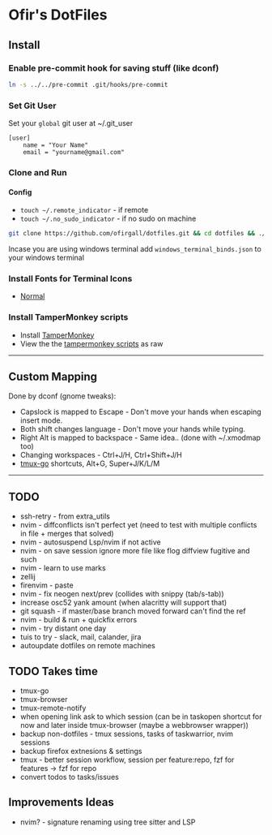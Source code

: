 # Ofir's DotFiles

## Install
### Enable pre-commit hook for saving stuff (like dconf)
```bash
ln -s ../../pre-commit .git/hooks/pre-commit
```

### Set Git User
Set your `global` git user at ~/.git_user
```
[user]
	name = "Your Name"
	email = "yourname@gmail.com"
```

### Clone and Run
#### Config
* `touch ~/.remote_indicator` - if remote
* `touch ~/.no_sudo_indicator` - if no sudo on machine
```bash
git clone https://github.com/ofirgall/dotfiles.git && cd dotfiles && ./install
```

Incase you are using windows terminal add `windows_terminal_binds.json` to your windows terminal

### Install Fonts for Terminal Icons
* [Normal](https://github.com/ryanoasis/nerd-fonts/blob/master/patched-fonts/UbuntuMono/Regular/complete/Ubuntu%20Mono%20Nerd%20Font%20Complete%20Mono.ttf)

### Install TamperMonkey scripts
* Install [TamperMonkey](https://www.tampermonkey.net/)
* View the the [tampermonkey scripts](tampermonkey) as raw

---

## Custom Mapping
Done by dconf (gnome tweaks):
* Capslock is mapped to Escape - Don't move your hands when escaping insert mode.
* Both shift changes language - Don't move your hands while typing.
* Right Alt is mapped to backspace - Same idea.. (done with ~/.xmodmap too)
* Changing workspaces - Ctrl+J/H, Ctrl+Shift+J/H
* [tmux-go](https://github.com/ofirgall/tmux-go) shortcuts, Alt+G, Super+J/K/L/M

---

## TODO
* ssh-retry - from extra_utils
* nvim - diffconflicts isn't perfect yet (need to test with multiple conflicts in file + merges that solved)
* nvim - autosuspend Lsp/nvim if not active
* nvim - on save session ignore more file like flog diffview fugitive and such
* nvim - learn to use marks
* zellij
* firenvim - paste
* nvim - fix neogen next/prev (collides with snippy (tab/s-tab))
* increase osc52 yank amount (when alacritty will support that)
* git squash - if master/base branch moved forward can't find the ref
* nvim - build & run + quickfix errors
* nvim - try distant one day
* tuis to try - slack, mail, calander, jira
* autoupdate dotfiles on remote machines

## TODO Takes time
* tmux-go
* tmux-browser
* tmux-remote-notify
* when opening link ask to which session (can be in taskopen shortcut for now and later inside tmux-browser (maybe a webbrowser wrapper))
* backup non-dotfiles - tmux sessions, tasks of taskwarrior, nvim sessions
* backup firefox extnesions & settings
* tmux - better session workflow, session per feature:repo, fzf for features -> fzf for repo
* convert todos to tasks/issues


## Improvements Ideas
* nvim? - signature renaming using tree sitter and LSP

